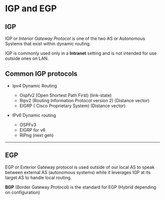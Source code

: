 # IGP and EGP

## IGP

IGP or *Interior Gateway Protocol*  is one of the two AS or Autonomous Systems that exist within dynamic routing.

IGP is commonly used only in a **Intranet** setting and is not intended for use outside ones on LAN. 

## Common IGP protocols

* Ipv4 Dynamic Routing
    * Ospfv2 (Open Shortest Path First) (link-state)
    * Ripv2 (Routing Information Protocol version 2) (Distance vector)
    * EIGRP ( Cisco Proprietary System) (Distance vector)
 
* IPv6 Dynamic routing 
    * OSPFv3
    * EIGRP for v6
    * RIPng (next gen)
 
 
----

## EGP

EGP or Exterior Gateway protocol is used outside of our local AS to speak between external AS (autonomous systems) while it leverages IGP at its target AS to handle local routing.

**BGP** (Border Gateway Protocol) is the standard for EGP (Hybrid depending on configuration)
